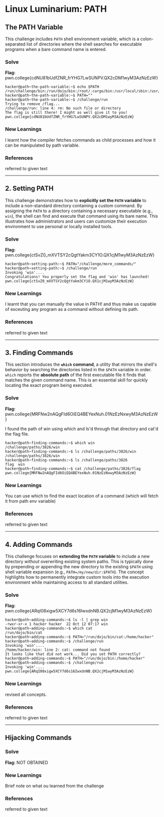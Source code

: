 # Linux Luminarium: PATH

## The PATH Variable
This challenge includes `PATH` shell environment variable, which is a colon-separated list of directories where the shell searches for executable programs when a bare command name is entered.

### Solve
**Flag:** pwn.college{cdNU81bUdfZNR_frYHG7LwSUNPV.QX2cDM1wyM3AzNzEzW}

```
hacker@path~the-path-variable:~$ echo $PATH
/run/challenge/bin:/run/dojo/bin:/root/.cargo/bin:/usr/local/sbin:/usr/local/bin:/usr/sbin:/usr/bin:/sbin:/bin
hacker@path~the-path-variable:~$ PATH=""
hacker@path~the-path-variable:~$ /challenge/run
Trying to remove /flag...
/challenge/run: line 4: rm: No such file or directory
The flag is still there! I might as well give it to you!
pwn.college{cdNU81bUdfZNR_frYHG7LwSUNPV.QX2cDM1wyM3AzNzEzW}
```


### New Learnings
I learnt how the compiler fetches commands as child processes and how it can be manipulated by path variable. 

### References 
referred to given text

---

## 2. Setting PATH
This challenge demonstrates how to **explicitly set the `PATH` variable** to include a non-standard directory containing a custom command. By assigning the `PATH` to a directory containing a necessary executable (e.g., `win`), the shell can find and execute that command using its bare name. This illustrates how administrators and users can customize their execution environment to use personal or locally installed tools.

### Solve
**Flag:** pwn.college{ctSvZ0_mXVTSY2cQgtYakm3CY1O.QX1cjM1wyM3AzNzEzW}

```
hacker@path~setting-path:~$ PATH="/challenge/more_commands/"
hacker@path~setting-path:~$ /challenge/run
Invoking 'win'....
Congratulations! You properly set the flag and 'win' has launched!
pwn.college{ctSvZ0_mXVTSY2cQgtYakm3CY1O.QX1cjM1wyM3AzNzEzW}
```

### New Learnings
I learnt that you can manually the value in PATH! and thus make us capable of exceuting any program as a command without defining its path.

### References 
referred to given text

---

## 3. Finding Commands
This section introduces the **`which` command**, a utility that mirrors the shell's behavior by searching the directories listed in the `$PATH` variable in order. `which` reports the **absolute path** of the first executable file it finds that matches the given command name. This is an essential skill for quickly locating the exact program being executed.

### Solve
**Flag:** pwn.college{MRFNw2nAQgFId6OiEQ4BEYexNuh.01NzEzNxwyM3AzNzEzW}

I found the path of win using which and ls'd through that directory and cat'd the flag file. 
```
hacker@path~finding-commands:~$ which win
/challenge/paths/3826/win
hacker@path~finding-commands:~$ ls /challenge/paths/3826/win
/challenge/paths/3826/win
hacker@path~finding-commands:~$ ls /challenge/paths/3826
flag  win
hacker@path~finding-commands:~$ cat /challenge/paths/3826/flag
pwn.college{MRFNw2nAQgFId6OiEQ4BEYexNuh.01NzEzNxwyM3AzNzEzW}
```

### New Learnings
You can use which to find the exact location of a command (which will fetch it from path env variable)

### References 
referred to given text

---

## 4. Adding Commands
This challenge focuses on **extending the `PATH` variable** to include a new directory *without* overwriting existing system paths. This is typically done by prepending or appending the new directory to the existing `$PATH` using shell variable expansion (e.g., `PATH=/my/new/dir:$PATH`). The concept highlights how to permanently integrate custom tools into the execution environment while maintaining access to all standard utilities.

### Solve
**Flag:** pwn.college{ARqI08xigw5XCY7d6s16IwxdnNB.QX2cjM1wyM3AzNzEzW}

```
hacker@path~adding-commands:~$ ls -l | grep win
-rwxr-xr-x 1 hacker hacker  22 Oct 12 07:17 win
hacker@path~adding-commands:~$ which cat
/run/dojo/bin/cat
hacker@path~adding-commands:~$ PATH="/run/dojo/bin/cat:/home/hacker"
hacker@path~adding-commands:~$ /challenge/run
Invoking 'win'....
/home/hacker/win: line 2: cat: command not found
It looks like that did not work... Did you set PATH correctly?
hacker@path~adding-commands:~$ PATH="/run/dojo/bin:/home/hacker"
hacker@path~adding-commands:~$ /challenge/run
Invoking 'win'....
pwn.college{ARqI08xigw5XCY7d6s16IwxdnNB.QX2cjM1wyM3AzNzEzW}
```


### New Learnings
revised all concepts. 

### References 
referred to given text

---

## Hijacking Commands


### Solve
**Flag:** NOT OBTAINED


### New Learnings
Brief note on what ou learned from the challenge

### References 
referred to given text







